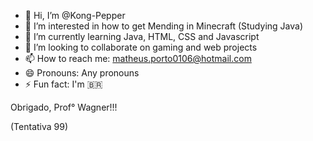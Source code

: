 - 👋 Hi, I’m @Kong-Pepper
- 👀 I’m interested in how to get Mending in Minecraft (Studying Java)
- 🌱 I’m currently learning Java, HTML, CSS and Javascript
- 💞️ I’m looking to collaborate on gaming and web projects
- 📫 How to reach me: matheus.porto0106@hotmail.com
- 😄 Pronouns: Any pronouns
- ⚡ Fun fact: I'm 🇧🇷

<!---
Kong-Pepper/Kong-Pepper is a ✨ special ✨ repository because its `README.md` (this file) appears on your GitHub profile.
You can click the Preview link to take a look at your changes.
--->

Obrigado, Prof° Wagner!!!

(Tentativa 99)

